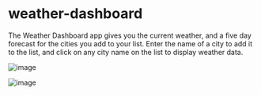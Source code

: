 # weather-dashboard
The Weather Dashboard app gives you the current weather, and a five day forecast for the cities you add to your list. Enter the name of a city to add it to the list, and click on any city name on the list to display weather data.

![image](https://user-images.githubusercontent.com/64930571/86563922-250ec000-bf1a-11ea-9b7f-4941b86d5b43.png)

![image](https://user-images.githubusercontent.com/64930571/86564116-7dde5880-bf1a-11ea-87a8-aa866d4d74c1.png)



